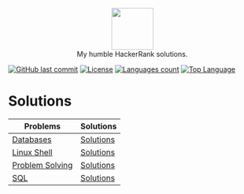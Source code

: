 <p align="center">
    <a href="https://www.hackerrank.com/chickenquest">
        <img height=85 src="https://d3keuzeb2crhkn.cloudfront.net/hackerrank/assets/styleguide/logo_wordmark-f5c5eb61ab0a154c3ed9eda24d0b9e31.svg">
    </a>
    <br>My humble HackerRank solutions.
</p>

[![GitHub last commit](https://img.shields.io/github/last-commit/flapdragon/hackerrank.svg)](https://github.com/flapdragon/hackerrank/commits/master)
[![License](https://img.shields.io/github/license/flapdragon/hackerrank.svg)](https://github.com/flapdragon/hackerrank/blob/master/LICENSE)
[![Languages count](https://img.shields.io/github/languages/count/flapdragon/Hackerrank.svg)]()
[![Top Language](https://img.shields.io/github/languages/top/flapdragon/Hackerrank.svg)]()

# Solutions

|Problems|Solutions|
|---|---|
|[Databases](https://www.hackerrank.com/domains/databases)|[Solutions](databases)|
|[Linux Shell](https://www.hackerrank.com/domains/shell)|[Solutions](linux-shell)|
|[Problem Solving](https://www.hackerrank.com/domains/algorithms)|[Solutions](problem-solving)|
|[SQL](https://www.hackerrank.com/domains/sql)|[Solutions](SQL)|
